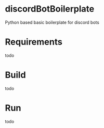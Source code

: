 # discordBotBoilerplate
Python based basic boilerplate for discord bots

# Requirements
 todo
# Build 
 todo
# Run
 todo